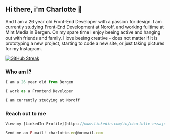 ## Hi there, i'm Charlotte 👋
<div>
  <p>
  And I am a 26 year old Front-End Developer with a passion for design. I am currently studying Front-End Development at Noroff, and working fulltime at Mint Media in Bergen. On my spare time I enjoy beeing active and hanging out with friends and family. I love beeing creative - does not matter if it is prototyping a new project, starting to code a new site, or just taking pictures for my Instagram.
  </p>
</div>

[![GitHub Streak](https://github-readme-streak-stats.herokuapp.com?user=charlotteessajee&hide_border=true&date_format=j%20M%5B%20Y%5D)](https://git.io/streak-stats)

### Who am I?
``` js
I am a 26 year old from Bergen 

I work as a Frontend Developer 

I am currently studying at Noroff
```



### Reach out to me
```js
View my [LinkedIn Profile](https://www.linkedin.com/in/charlotte-essajee-67aa39226/)

Send me an E-mail! charlotte.ee@hotmail.com
```
<!--
**CharlotteEssajee/CharlotteEssajee** is a ✨ _special_ ✨ repository because its `README.md` (this file) appears on your GitHub profile.

Here are some ideas to get you started:

- 🔭 I’m currently working on ...
- 🌱 I’m currently learning ...
- 👯 I’m looking to collaborate on ...
- 🤔 I’m looking for help with ...
- 💬 Ask me about ...
- 📫 How to reach me: ...
- 😄 Pronouns: ...
- ⚡ Fun fact: ...
-->
